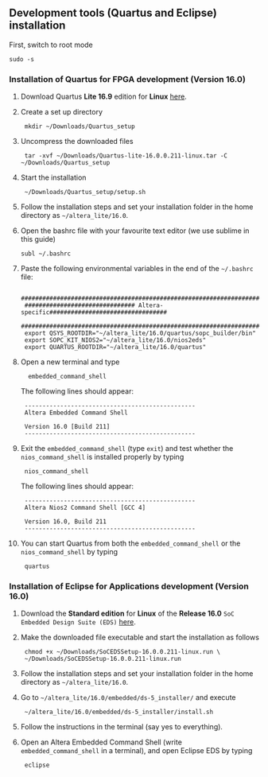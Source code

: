 Development tools (Quartus and Eclipse) installation
--------------------------------

First, switch to root mode
		
	sudo -s

### Installation of Quartus for FPGA development (Version 16.0)


1. Download Quartus __Lite 16.9__ edition  for __Linux__ [here](http://dl.altera.com/?edition=lite).

3. Create a set up directory

		mkdir ~/Downloads/Quartus_setup

2. Uncompress the downloaded files

		tar -xvf ~/Downloads/Quartus-lite-16.0.0.211-linux.tar -C ~/Downloads/Quartus_setup
      
3. Start the installation

		~/Downloads/Quartus_setup/setup.sh
		
4. Follow the installation steps and set your installation folder in the home directory as ```~/altera_lite/16.0```.

5.  Open the bashrc file with your favourite text editor (we use sublime in this guide)

		subl ~/.bashrc

6. Paste the following environmental variables in the end of the ```~/.bashrc``` file:

		################################################################################
		############################### Altera-specific#################################
		###############################################################################
		export QSYS_ROOTDIR="~/altera_lite/16.0/quartus/sopc_builder/bin"
		export SOPC_KIT_NIOS2="~/altera_lite/16.0/nios2eds"
		export QUARTUS_ROOTDIR="~/altera_lite/16.0/quartus"

7. Open a new terminal and type

         embedded_command_shell

	The following lines should appear:

		------------------------------------------------
		Altera Embedded Command Shell

		Version 16.0 [Build 211]
		------------------------------------------------


8. Exit the ```embedded_command_shell``` (type ```exit```) and test whether the ```nios_command_shell``` is installed properly by typing

		nios_command_shell
		
	The following lines should appear:

		------------------------------------------------
		Altera Nios2 Command Shell [GCC 4]

		Version 16.0, Build 211
		------------------------------------------------

9. You can start Quartus from both the ```embedded_command_shell``` or the ```nios_command_shell``` by typing

		quartus
		
### Installation of Eclipse for Applications development (Version 16.0)


1. Download the __Standard edition__ for __Linux__ of the  __Release 16.0__  ```SoC Embedded Design Suite (EDS)``` [here](https://fpgasoftware.intel.com/soceds/16.0/?edition=standard&platform=linux&download_manager=dlm3).


2. Make the downloaded file executable and start the installation as follows

        chmod +x ~/Downloads/SoCEDSSetup-16.0.0.211-linux.run \
		~/Downloads/SoCEDSSetup-16.0.0.211-linux.run
		
3. Follow the installation steps and set your installation folder in the home directory as ```~/altera_lite/16.0```.
       
5. Go to `~/altera_lite/16.0/embedded/ds-5_installer/` and execute

        ~/altera_lite/16.0/embedded/ds-5_installer/install.sh

6. Follow the instructions in the terminal (say yes to everything).

8. Open an Altera Embedded Command Shell (write  ```embedded_command_shell``` in a terminal), and open Eclipse EDS by typing

        eclipse
        
